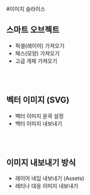 #이미지 슬라이스

## 스마트 오브젝트

- 픽셀(레이어) 가져오기
- 패스(모양) 가져오기
- 고급 개체 가져오기

<br>
<br>

## 벡터 이미지 (SVG)

- 벡터 이미지 윤곽 설정
- 백터 이미지 내보내기

<br>
<br>

## 이미지 내보내기 방식

- 레이어 네임 내보내기 (Assets)
- 레티나 대응 이미지 내보내기

<br>
<br>